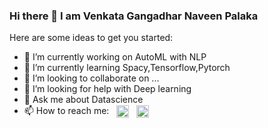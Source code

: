 ### Hi there 👋 I am Venkata Gangadhar Naveen Palaka


Here are some ideas to get you started:

- 🔭 I’m currently working on AutoML with NLP
- 🌱 I’m currently learning Spacy,Tensorflow,Pytorch
- 👯 I’m looking to collaborate on ...
- 🤔 I’m looking for help with Deep learning
- 💬 Ask me about Datascience 
- 📫 How to reach me: &nbsp; <a href="https://www.linkedin.com/in/venkatagangadharnaveenpalaka/" target="blank"><img align="center" src="https://cdn.jsdelivr.net/npm/simple-icons@3.0.1/icons/linkedin.svg" alt="Naveen" height="20" width="20" /></a>&nbsp;&nbsp; <a href="mailto:pvg413@gmail.com" target="blank"><img align="center" src="https://cdn.jsdelivr.net/npm/simple-icons@3.0.1/icons/gmail.svg" alt="Naveen" height="20" width="20" /></a>
